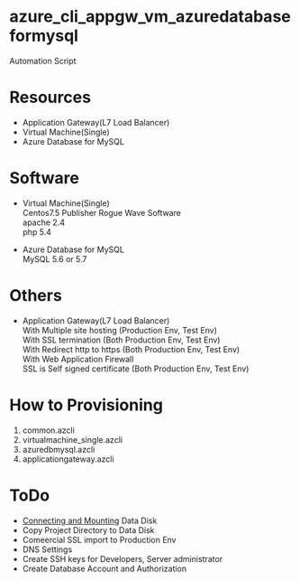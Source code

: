 # azure_cli_appgw_vm_azuredatabaseformysql
Automation Script

# Resources
* Application Gateway(L7 Load Balancer)  
* Virtual Machine(Single)  
* Azure Database for MySQL  

# Software
* Virtual Machine(Single)  
Centos7.5 Publisher Rogue Wave Software  
apache 2.4  
php 5.4

* Azure Database for MySQL  
MySQL 5.6 or 5.7

# Others  
* Application Gateway(L7 Load Balancer)  
With Multiple site hosting   (Production Env, Test Env)  
With SSL termination  (Both Production Env, Test Env)  
With Redirect http to https (Both Production Env, Test Env)  
With Web Application Firewall  
SSL is Self signed certificate (Both Production Env, Test Env) 

# How to Provisioning  
1. common.azcli  
1. virtualmachine_single.azcli  
1. azuredbmysql.azcli  
1. applicationgateway.azcli

# ToDo
* [Connecting and Mounting](https://docs.microsoft.com/ja-jp/azure/virtual-machines/linux/add-disk) Data Disk
* Copy Project Directory to Data Disk  
* Comeercial SSL import to Production Env
* DNS Settings  
* Create SSH keys for Developers, Server administrator
* Create Database Account and Authorization
